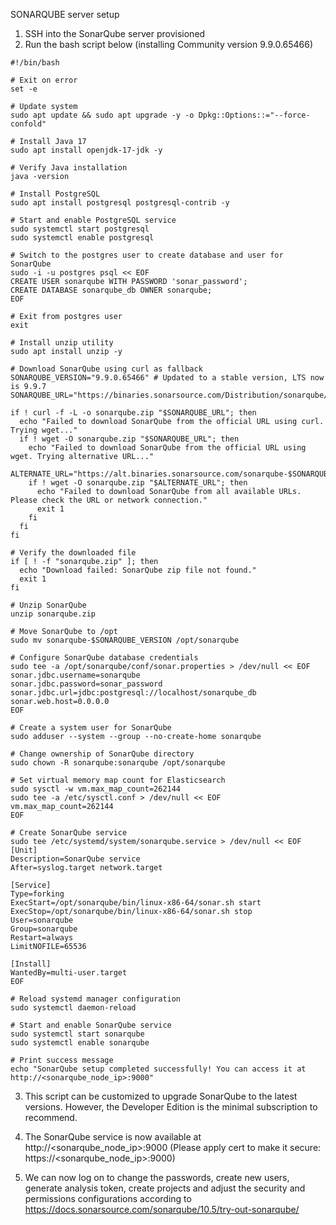 SONARQUBE server setup

1. SSH into the SonarQube server provisioned 
2. Run the bash script below (installing Community version 9.9.0.65466)


```
#!/bin/bash

# Exit on error
set -e

# Update system
sudo apt update && sudo apt upgrade -y -o Dpkg::Options::="--force-confold"

# Install Java 17
sudo apt install openjdk-17-jdk -y

# Verify Java installation
java -version

# Install PostgreSQL
sudo apt install postgresql postgresql-contrib -y

# Start and enable PostgreSQL service
sudo systemctl start postgresql
sudo systemctl enable postgresql

# Switch to the postgres user to create database and user for SonarQube
sudo -i -u postgres psql << EOF
CREATE USER sonarqube WITH PASSWORD 'sonar_password';
CREATE DATABASE sonarqube_db OWNER sonarqube;
EOF

# Exit from postgres user
exit

# Install unzip utility
sudo apt install unzip -y

# Download SonarQube using curl as fallback
SONARQUBE_VERSION="9.9.0.65466" # Updated to a stable version, LTS now is 9.9.7
SONARQUBE_URL="https://binaries.sonarsource.com/Distribution/sonarqube/sonarqube-$SONARQUBE_VERSION.zip"

if ! curl -f -L -o sonarqube.zip "$SONARQUBE_URL"; then
  echo "Failed to download SonarQube from the official URL using curl. Trying wget..."
  if ! wget -O sonarqube.zip "$SONARQUBE_URL"; then
    echo "Failed to download SonarQube from the official URL using wget. Trying alternative URL..."
    ALTERNATE_URL="https://alt.binaries.sonarsource.com/sonarqube-$SONARQUBE_VERSION.zip"
    if ! wget -O sonarqube.zip "$ALTERNATE_URL"; then
      echo "Failed to download SonarQube from all available URLs. Please check the URL or network connection."
      exit 1
    fi
  fi
fi

# Verify the downloaded file
if [ ! -f "sonarqube.zip" ]; then
  echo "Download failed: SonarQube zip file not found."
  exit 1
fi

# Unzip SonarQube
unzip sonarqube.zip

# Move SonarQube to /opt
sudo mv sonarqube-$SONARQUBE_VERSION /opt/sonarqube

# Configure SonarQube database credentials
sudo tee -a /opt/sonarqube/conf/sonar.properties > /dev/null << EOF
sonar.jdbc.username=sonarqube
sonar.jdbc.password=sonar_password
sonar.jdbc.url=jdbc:postgresql://localhost/sonarqube_db
sonar.web.host=0.0.0.0
EOF

# Create a system user for SonarQube
sudo adduser --system --group --no-create-home sonarqube

# Change ownership of SonarQube directory
sudo chown -R sonarqube:sonarqube /opt/sonarqube

# Set virtual memory map count for Elasticsearch
sudo sysctl -w vm.max_map_count=262144
sudo tee -a /etc/sysctl.conf > /dev/null << EOF
vm.max_map_count=262144
EOF

# Create SonarQube service
sudo tee /etc/systemd/system/sonarqube.service > /dev/null << EOF
[Unit]
Description=SonarQube service
After=syslog.target network.target

[Service]
Type=forking
ExecStart=/opt/sonarqube/bin/linux-x86-64/sonar.sh start
ExecStop=/opt/sonarqube/bin/linux-x86-64/sonar.sh stop
User=sonarqube
Group=sonarqube
Restart=always
LimitNOFILE=65536

[Install]
WantedBy=multi-user.target
EOF

# Reload systemd manager configuration
sudo systemctl daemon-reload

# Start and enable SonarQube service
sudo systemctl start sonarqube
sudo systemctl enable sonarqube

# Print success message
echo "SonarQube setup completed successfully! You can access it at http://<sonarqube_node_ip>:9000"
```


3. This script can be customized to upgrade SonarQube to the latest versions. However, the Developer Edition is the minimal subscription to recommend.  

4. The SonarQube service is now available at http://<sonarqube_node_ip>:9000 (Please apply cert to make it secure: https://<sonarqube_node_ip>:9000)

5. We can now log on to change the passwords, create new users, generate analysis token, create projects and adjust the security and permissions configurations according to https://docs.sonarsource.com/sonarqube/10.5/try-out-sonarqube/
